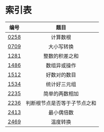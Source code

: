 # 索引表

|  编号  |               题目               |
|:------:|:--------------------------------:|
|[0258](./0258.c)     | 计算数根|
|[0709](./0709.c)     | 大小写转换|
|[1281](./1281.c)     |整数的积差之和 |
|[1486](./1486.c)     | 数组异或操作|
|[1512](./1512.c)     |好数对的数目|
|[1534](./1534.c)     |统计好三元组|
|[2235](./2235.c)     | 简单的两数相加                 |
|[2236](./2236.c)     | 判断根节点是否等于子节点之和               |
|[2413](./2413.c)        |        最小偶倍数        |
|[2469](./2469.c)     | 温度转换                                  |
